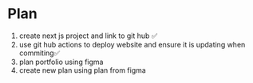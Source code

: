 # Plan

1. create next js project and link to git hub ✅
2. use git hub actions to deploy website and ensure it is updating when commiting✅
3. plan portfolio using figma
4. create new plan using plan from figma